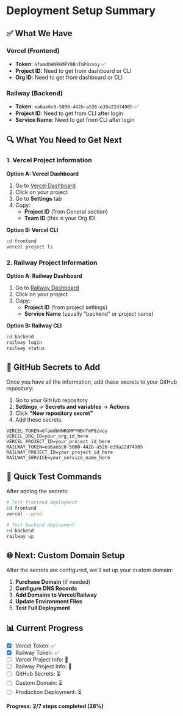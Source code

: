# Deployment Setup Summary

## ✅ What We Have

### Vercel (Frontend)
- **Token**: `GfamdbHNRGMPY0BnTmP0zvoy` ✅
- **Project ID**: Need to get from dashboard or CLI
- **Org ID**: Need to get from dashboard or CLI

### Railway (Backend)
- **Token**: `ea6ae6c0-5000-442b-a526-e39a22d74905` ✅
- **Project ID**: Need to get from CLI after login
- **Service Name**: Need to get from CLI after login

## 🔍 What You Need to Get Next

### 1. Vercel Project Information
**Option A: Vercel Dashboard**
1. Go to [Vercel Dashboard](https://vercel.com/dashboard)
2. Click on your project
3. Go to **Settings** tab
4. Copy:
   - **Project ID** (from General section)
   - **Team ID** (this is your Org ID)

**Option B: Vercel CLI**
```bash
cd frontend
vercel project ls
```

### 2. Railway Project Information
**Option A: Railway Dashboard**
1. Go to [Railway Dashboard](https://railway.app/dashboard)
2. Click on your project
3. Copy:
   - **Project ID** (from project settings)
   - **Service Name** (usually "backend" or project name)

**Option B: Railway CLI**
```bash
cd backend
railway login
railway status
```

## 🔐 GitHub Secrets to Add

Once you have all the information, add these secrets to your GitHub repository:

1. Go to your GitHub repository
2. **Settings** → **Secrets and variables** → **Actions**
3. Click **"New repository secret"**
4. Add these secrets:

```
VERCEL_TOKEN=GfamdbHNRGMPY0BnTmP0zvoy
VERCEL_ORG_ID=your_org_id_here
VERCEL_PROJECT_ID=your_project_id_here
RAILWAY_TOKEN=ea6ae6c0-5000-442b-a526-e39a22d74905
RAILWAY_PROJECT_ID=your_project_id_here
RAILWAY_SERVICE=your_service_name_here
```

## 🚀 Quick Test Commands

After adding the secrets:

```bash
# Test frontend deployment
cd frontend
vercel --prod

# Test backend deployment
cd backend
railway up
```

## 🌐 Next: Custom Domain Setup

After the secrets are configured, we'll set up your custom domain:

1. **Purchase Domain** (if needed)
2. **Configure DNS Records**
3. **Add Domains to Vercel/Railway**
4. **Update Environment Files**
5. **Test Full Deployment**

## 📊 Current Progress

- [x] Vercel Token: ✅
- [x] Railway Token: ✅
- [ ] Vercel Project Info: 🔄
- [ ] Railway Project Info: 🔄
- [ ] GitHub Secrets: ⏳
- [ ] Custom Domain: ⏳
- [ ] Production Deployment: ⏳

**Progress: 2/7 steps completed (28%)** 
